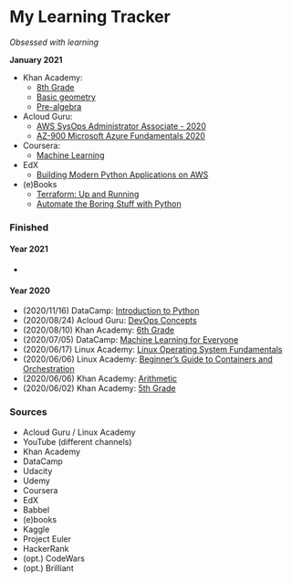 # My Learning Tracker
*Obsessed with learning*  
  
**January 2021**  
* Khan Academy:  
  - [8th Grade](https://www.khanacademy.org/math/cc-eighth-grade-math)
  - [Basic geometry](https://www.khanacademy.org/math/basic-geo)
  - [Pre-algebra](https://www.khanacademy.org/math/pre-algebra)
* Acloud Guru:  
  - [AWS SysOps Administrator Associate - 2020](https://learn.acloud.guru/course/aws-certified-sysops-administrator-associate/dashboard)
  - [AZ-900 Microsoft Azure Fundamentals 2020](https://learn.acloud.guru/course/az-900-microsoft-azure-fundamentals/dashboard)
* Coursera:  
  - [Machine Learning](https://www.coursera.org/learn/machine-learning)
* EdX  
  - [Building Modern Python Applications on AWS](https://www.edx.org/course/building-modern-python-applications-on-aws)
* (e)Books  
  - [Terraform: Up and Running](https://www.amazon.com/Terraform-Running-Writing-Infrastructure-Code-ebook/dp/B07XKF258P/ref=sr_1_1)
  - [Automate the Boring Stuff with Python](https://www.amazon.com/Automate-Boring-Stuff-Python-2nd/dp/1593279922/ref=sr_1_1)
  
### Finished
#### Year 2021
*   
  
#### Year 2020
* (2020/11/16) DataCamp: [Introduction to Python](https://learn.datacamp.com/courses/intro-to-python-for-data-science)
* (2020/08/24) Acloud Guru: [DevOps Concepts](https://learn.acloud.guru/course/devops-concepts/dashboard)
* (2020/08/10) Khan Academy: [6th Grade](https://www.khanacademy.org/math/cc-sixth-grade-math)
* (2020/07/05) DataCamp: [Machine Learning for Everyone](https://learn.datacamp.com/courses/machine-learning-for-everyone)
* (2020/06/17) Linux Academy: [Linux Operating System Fundamentals](https://linuxacademy.com/cp/modules/view/id/286)
* (2020/06/06) Linux Academy: [Beginner’s Guide to Containers and Orchestration](https://linuxacademy.com/cp/modules/view/id/275)
* (2020/06/06) Khan Academy: [Arithmetic](https://www.khanacademy.org/math/arithmetic)
* (2020/06/02) Khan Academy: [5th Grade](https://www.khanacademy.org/math/cc-fifth-grade-math)

### Sources
* Acloud Guru / Linux Academy
* YouTube (different channels)
* Khan Academy
* DataCamp
* Udacity
* Udemy
* Coursera
* EdX
* Babbel
* (e)books
* Kaggle
* Project Euler
* HackerRank
* (opt.) CodeWars
* (opt.) Brilliant